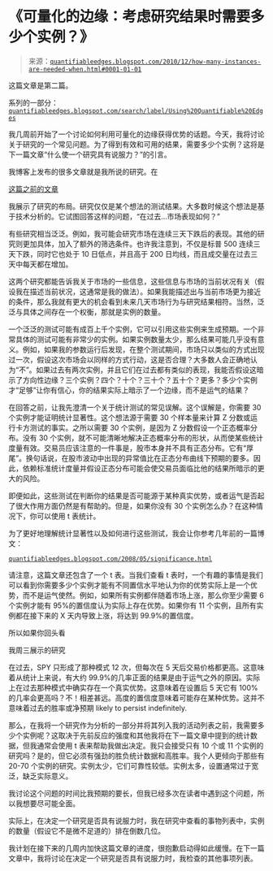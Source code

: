 <!--yml

分类：未分类

日期：2024-05-18 09:02:06

-->

# 《可量化的边缘：考虑研究结果时需要多少个实例？》

> 来源：[`quantifiableedges.blogspot.com/2010/12/how-many-instances-are-needed-when.html#0001-01-01`](http://quantifiableedges.blogspot.com/2010/12/how-many-instances-are-needed-when.html#0001-01-01)

这篇文章是第二篇。

系列的一部分：[`quantifiableedges.blogspot.com/search/label/Using%20Quantifiable%20Edges`](http://quantifiableedges.blogspot.com/search/label/Using%20Quantifiable%20Edges)

我几周前开始了一个讨论如何利用可量化的边缘获得优势的话题。今天，我将讨论关于研究的一个常见问题。为了得到有效和可用的结果，需要多少个实例？这将是下一篇文章“什么使一个研究具有说服力？”的引言。

我博客上发布的很多文章就是我所说的研究。在

[这篇之前的文章](http://quantifiableedges.blogspot.com/2010/11/using-quantifiable-edges-to-your.html)

我展示了研究的布局。研究仅仅是某个想法的测试结果。大多数时候这个想法是基于技术分析的。它试图回答这样的问题，“在过去…市场表现如何？”

有些研究相当泛泛。例如，我可能会研究市场在连续三天下跌后的表现。其他的研究则更加具体，加入了额外的筛选条件。也许我注意到，不仅是标普 500 连续三天下跌，同时它也处于 10 日低点，并且高于 200 日均线，而且成交量在过去三天中每天都在增加。

这两个研究都能告诉我关于市场的一些信息，这些信息与市场的当前状况有关（假设我在描述当前状况，这通常是我的做法）。如果我能描述出与当前市场更为接近的条件，那么我就有更大的机会看到未来几天市场行为与研究结果相符。当然，泛泛与具体之间存在一个权衡，那就是实例的数量。

一个泛泛的测试可能有成百上千个实例，它可以引用这些实例来生成预期。一个非常具体的测试可能有非常少的实例。如果实例数量太少，那么结果可能几乎没有意义。例如，如果我的参数运行后发现，在整个测试期间，市场只以类似的方式出现过一次，假设这次市场会以同样的方式行动，这是否合理？大多数人会正确地认为“不”。如果过去有两次实例，并且它们在过去都有类似的表现，我能否假设这暗示了方向性边缘？三个实例？四个？十个？三十个？五十个？更多？多少个实例才“足够”让你有信心，你的结果实际上暗示了一个边缘，而不是运气的结果？

在回答之前，让我先澄清一个关于统计测试的常见误解。这个误解是，你需要 30 个实例才能证明统计显著性。这个想法源于需要 30 个样本量来计算 Z 分数或运行卡方测试的事实。之所以需要 30 个实例，是因为 Z 分数假设一个正态概率分布。没有 30 个实例，就不可能清晰地解决正态概率分布的形状，从而使某些统计度量有效。交易员应该注意的一件事是，股市本身并不具有正态分布。它有“厚尾”。换句话说，在股市波动中出现的异常值比在正态分布曲线下预期的要多。因此，依赖标准统计度量并假设正态分布可能会使交易员面临比他的结果所暗示的更大的风险。

即便如此，这些测试在判断你的结果是否可能源于某种真实优势，或者运气是否起了很大作用方面仍然是有帮助的。但是，如果你没有 30 个实例怎么办？在这种情况下，你可以使用 t 表统计。

为了更好地理解统计显著性以及如何进行这些测试，我会让你参考几年前的一篇博文：

[`quantifiableedges.blogspot.com/2008/05/significance.html`](http://quantifiableedges.blogspot.com/2008/05/significance.html)

请注意，这篇文章还包含了一个 t 表。当我们查看 t 表时，一个有趣的事情是我们可以看到你需要多少个实例才能有不同置信水平地认为你的优势实际上是一个优势，而不是运气使然。例如，如果所有实例都伴随着市场上涨，那么你至少需要 6 个实例才能有 95%的置信度认为实际上存在优势。如果你有 11 个实例，且所有实例都在接下来的 X 天内导致上涨，将达到 99.9%的置信度。

所以如果你回头看

我周三展示的研究

在过去，SPY 只形成了那种模式 12 次，但每次在 5 天后交易价格都更高。这意味着从统计上来说，有大约 99.9%的几率正面的结果是由于运气之外的原因。实际上在过去那种模式中确实存在一个真实优势。这意味着在设置后 5 天它有 100%的几率会更高吗？不！相差甚远。高度的置信度意味着可能存在某种优势。这并不意味着过去的胜率或净预期 likely to persist indefinitely.

那么，在我将一个研究作为分析的一部分并将其列入我的活动列表之前，我需要多少个实例呢？这取决于先前反应的强度和其他我将在下一篇文章中提到的统计数据，但我通常会使用 t 表来帮助我做出决定。我只会接受只有 10 个或 11 个实例的研究吗？是的，但它必须有强劲的胜负统计数据和高胜率。我个人更倾向于那些有 20-70 个实例的研究。实例太少，它们可靠性较低。实例太多，设置通常过于宽泛，缺乏实际意义。

我讨论这个问题的时间比我预期的要长，但我已经多次在读者中遇到这个问题，所以我想要尽可能全面。

实际上，在决定一个研究是否具有说服力时，我在研究中查看的事物列表中，实例的数量（假设它不是微不足道的）排在倒数几位。

我计划在接下来的几周内加快这篇文章的进度，很抱歉启动得如此缓慢。在下一篇文章中，我将讨论在决定一个研究是否具有说服力时，我检查的其他事项列表。
